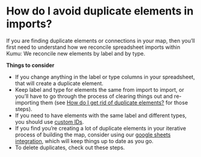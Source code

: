 # How do I avoid duplicate elements in imports?

If you are finding duplicate elements or connections in your map, then you’ll first need to understand how we reconcile spreadsheet imports within Kumu: We reconcile new elements by label and by type.

**Things to consider**

* If you change anything in the label or type columns in your spreadsheet, that will create a duplicate element.
* Keep label and type for elements the same from import to import, or you’ll have to go through the process of clearing things out and re-importing them (see [How do I get rid of duplicate elements?](docs/faq/how-to-get-rid-of-duplicates.md) for those steps).
* If you need to have elements with the same label and different types, you should use [custom IDs](/guides/selector-reference.html#assigned).
* If you find you’re creating a lot of duplicate elements in your iterative process of building the map, consider using our [google sheets integration](/guides/import.html#integrating-with-google-sheets), which will keep things up to date as you go.
* To delete duplicates, check out these steps.

